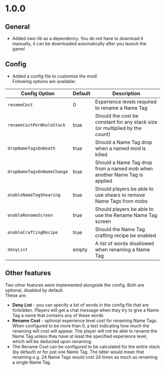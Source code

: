 # 1.0.0

## General

- Added owo-lib as a dependency. You do not have to download it manually, it can be downloaded automatically after you launch the game!

## Config

- Added a config file to customize the mod!  
  Following options are available:

| Config Option              | Default | Description                                                                 |
|----------------------------|---------|-----------------------------------------------------------------------------|
| `renameCost`               | 0       | Experience levels required to rename a Name Tag                             |
| `renameCostPerWholeStack`  | true    | Should the cost be constant for any stack size (or multiplied by the count) |
| `dropNameTagsOnDeath`      | true    | Should a Name Tag drop when a named mod is killed                           |
| `dropNameTagsOnNameChange` | true    | Should a Name Tag drop from a named mob when another Name Tag is applied    |
| `enableNameTagShearing`    | true    | Should players be able to use shears to remove Name Tags from mobs          | 
| `enableRenameScreen`       | true    | Should players be able to use the Rename Name Tag screen                    |
| `enableCraftingRecipe`     | true    | Should the Name Tag crafting recipe be enabled                              |
| `denyList`                 | empty   | A list of words disallowed when renaming a Name Tag                         | 

## Other features

Two other features were implemented alongside the config. Both are optional, disabled by default.  
These are:

- **Deny List** - you can specify a list of words in the config file that are forbidden. Players will get a chat message 
  when they try to give a Name Tag a name that contains any of these words
- **Rename Cost** - optional experience level cost for renaming Name Tags. When configured to be more than 0, a text
  indicating how much the renaming will cost will appear. The player will not be able to rename the Name Tag unless they 
  have at least the specified experience level, which will be deducted upon renaming.
- The Rename Cost can be configured to be calculated for the entire stack (by default) or for just one Name Tag. The
  latter would mean that renaming e.g. 24 Name Tags would cost 24 times as much as renaming a single Name Tag.